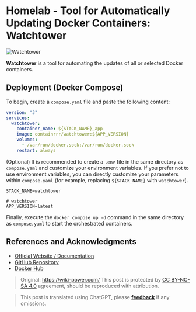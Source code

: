 # Homelab - Tool for Automatically Updating Docker Containers: Watchtower

![Watchtower](https://img.wiki-power.com/d/wiki-media/img/202304092337531.png)

**Watchtower** is a tool for automating the updates of all or selected Docker containers.

## Deployment (Docker Compose)

To begin, create a `compose.yaml` file and paste the following content:

```yaml title="compose.yaml"
version: "3"
services:
  watchtower:
    container_name: ${STACK_NAME}_app
    image: containrrr/watchtower:${APP_VERSION}
    volumes:
      - /var/run/docker.sock:/var/run/docker.sock
    restart: always
```

(Optional) It is recommended to create a `.env` file in the same directory as `compose.yaml` and customize your environment variables. If you prefer not to use environment variables, you can directly customize your parameters within `compose.yaml` (for example, replacing `${STACK_NAME}` with `watchtower`).

```dotenv title=".env"
STACK_NAME=watchtower

# watchtower
APP_VERSION=latest
```

Finally, execute the `docker compose up -d` command in the same directory as `compose.yaml` to start the orchestrated containers.

## References and Acknowledgments

- [Official Website / Documentation](https://containrrr.dev/watchtower)
- [GitHub Repository](https://github.com/containrrr/watchtower/)
- [Docker Hub](https://hub.docker.com/r/containrrr/watchtower)

> Original: <https://wiki-power.com/>
> This post is protected by [CC BY-NC-SA 4.0](https://creativecommons.org/licenses/by/4.0/deed.en) agreement, should be reproduced with attribution.

> This post is translated using ChatGPT, please [**feedback**](https://github.com/linyuxuanlin/Wiki_MkDocs/issues/new) if any omissions.